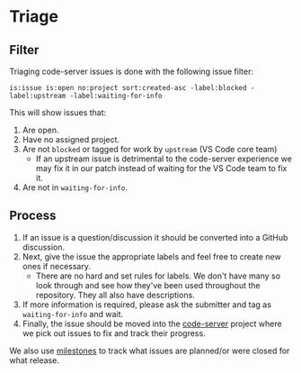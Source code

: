 # Triage

## Filter

Triaging code-server issues is done with the following issue filter:

```
is:issue is:open no:project sort:created-asc -label:blocked -label:upstream -label:waiting-for-info
```

This will show issues that:

1. Are open.
2. Have no assigned project.
3. Are not `blocked` or tagged for work by `upstream` (VS Code core team)
   - If an upstream issue is detrimental to the code-server experience we may fix it in
     our patch instead of waiting for the VS Code team to fix it.
4. Are not in `waiting-for-info`.

## Process

1. If an issue is a question/discussion it should be converted into a GitHub discussion.
2. Next, give the issue the appropriate labels and feel free to create new ones if
   necessary.
   - There are no hard and set rules for labels. We don't have many so look through and
     see how they've been used throughout the repository. They all also have descriptions.
3. If more information is required, please ask the submitter and tag as
   `waiting-for-info` and wait.
4. Finally, the issue should be moved into the
   [code-server](https://github.com/cdr/code-server/projects/1) project where we pick
   out issues to fix and track their progress.

We also use [milestones](https://github.com/cdr/code-server/milestones) to track what
issues are planned/or were closed for what release.
